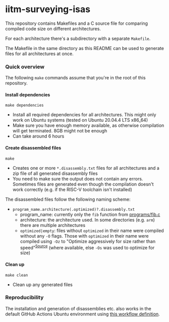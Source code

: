 # iitm-surveying-isas
This repository contains Makefiles and a C source file for comparing compiled code size on different architectures.

For each architecture there's a subdirectory with a separate `Makefile`.

The Makefile in the same directory as this README can be used to generate files for all architectures at once.

### Quick overview
The following `make` commands assume that you're in the root of this repository.

#### Install dependencies

    make dependencies

* Install all required dependencies for all architectures. This might only work on Ubuntu systems (tested on Ubuntu 20.04.4 LTS x86_64)
* Make sure you have enough memory available, as otherwise compilation will get terminated. 8GB might not be enough
* Can take around 6 hours

#### Create disassembled files

    make

* Creates one or more `*.disassembly.txt` files for all architectures and a zip file of all generated disassembly files
* You need to make sure the output does not contain any errors. Sometimes files are generated even though the compilation doesn't work correctly (e.g. if the RISC-V toolchain isn't installed)

The disassembled files follow the following naming scheme:
* `program_name.architecture(.optimized)?.disassembly.txt`
  * program_name: currently only the `fib` function from [programs/fib.c](programs/fib.c)
  * architecture: the architecture used. In some directories (e.g. `arm`) there are multiple architectures
  * `optimized|empty`: files without `optimized` in their name were compiled without any `-O` flags. Those with `optimized` in their name were compiled using `-Oz` to "Optimize aggressively for size rather than speed"<sup>[Source](https://gcc.gnu.org/onlinedocs/gcc/Optimize-Options.html)</sup> (where available, else `-Os` was used to optimize for size)


#### Clean up

    make clean

* Clean up any generated files



### Reproducibility
The installation and generation of disassemblies etc. also works in the default GitHub Actions Ubuntu environment using [this workflow definition](.github/workflows/build.yml).
